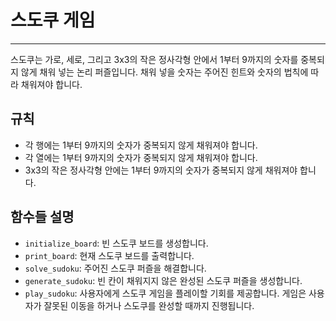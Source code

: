 # 스도쿠 게임
---
스도쿠는 가로, 세로, 그리고 3x3의 작은 정사각형 안에서 1부터 9까지의 숫자를 중복되지 않게 채워 넣는 논리 퍼즐입니다. 채워 넣을 숫자는 주어진 힌트와 숫자의 법칙에 따라 채워져야 합니다.
 ## **규칙**
- 각 행에는 1부터 9까지의 숫자가 중복되지 않게 채워져야 합니다.
- 각 열에는 1부터 9까지의 숫자가 중복되지 않게 채워져야 합니다.
- 3x3의 작은 정사각형 안에는 1부터 9까지의 숫자가 중복되지 않게 채워져야 합니다.
## **함수들 설명**
- `initialize_board`: 빈 스도쿠 보드를 생성합니다.
-  `print_board`: 현재 스도쿠 보드를 출력합니다.
-  `solve_sudoku`: 주어진 스도쿠 퍼즐을 해결합니다.
-  `generate_sudoku`: 빈 칸이 채워지지 않은 완성된 스도쿠 퍼즐을 생성합니다.
-  `play_sudoku`: 사용자에게 스도쿠 게임을 플레이할 기회를 제공합니다. 게임은 사용자가 잘못된 이동을 하거나 스도쿠를 완성할 때까지 진행됩니다.
